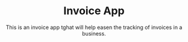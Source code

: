 <div align="center">

# Invoice App

This is an invoice app tghat will help easen the tracking of invoices in a business.


</div>